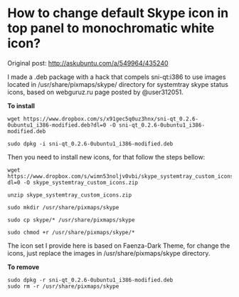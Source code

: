 How to change default Skype icon in top panel to monochromatic white icon?
==========================================================================

Original post: http://askubuntu.com/a/549964/435240

I made a .deb package with a hack that compels sni-qt:i386 to use images located in /usr/share/pixmaps/skype/ directory for systemtray skype status icons, based on webguruz.ru page posted by @user312051.

**To install**

```
wget https://www.dropbox.com/s/x91gec5q0uz3hnx/sni-qt_0.2.6-0ubuntu1_i386-modified.deb?dl=0 -O sni-qt_0.2.6-0ubuntu1_i386-modified.deb

sudo dpkg -i sni-qt_0.2.6-0ubuntu1_i386-modified.deb
```

Then you need to install new icons, for that follow the steps bellow:

```
wget https://www.dropbox.com/s/wimn53noljv0vbi/skype_systemtray_custom_icons.zip?dl=0 -O skype_systemtray_custom_icons.zip

unzip skype_systemtray_custom_icons.zip

sudo mkdir /usr/share/pixmaps/skype

sudo cp skype/* /usr/share/pixmaps/skype

sudo chmod +r /usr/share/pixmaps/skype/*
```

The icon set I provide here is based on Faenza-Dark Theme, for change the icons, just replace the images in /usr/share/pixmaps/skype directory.

**To remove**

```
sudo dpkg -r sni-qt_0.2.6-0ubuntu1_i386-modified.deb
sudo rm -r /usr/share/pixmaps/skype
```
